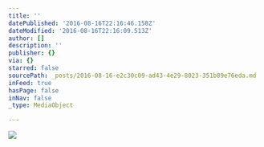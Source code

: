 ```yaml
---
title: ''
datePublished: '2016-08-16T22:16:46.158Z'
dateModified: '2016-08-16T22:16:09.513Z'
author: []
description: ''
publisher: {}
via: {}
starred: false
sourcePath: _posts/2016-08-16-e2c30c09-ad43-4e29-8023-351b89e76eda.md
inFeed: true
hasPage: false
inNav: false
_type: MediaObject

---
```

![](https://the-grid-user-content.s3-us-west-2.amazonaws.com/374a8766-c374-403d-9b1e-fc49e4b462fb.jpg)